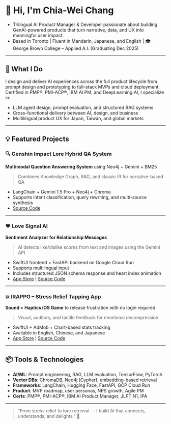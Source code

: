 # 👋 Hi, I'm Chia-Wei Chang

- Trilingual AI Product Manager & Developer passionate about building GenAI-powered products that turn narrative, data, and UX into meaningful user impact.  
- Based in Toronto | Fluent in Mandarin, Japanese, and English | 🎓 George Brown College – Applied A.I. (Graduating Dec 2025)

---

## 🚀 What I Do

I design and deliver AI experiences across the full product lifecycle from prompt design and prototyping to full-stack MVPs and cloud deployment.  
Certified in PMP®, PMI-ACP®, IBM AI PM, and DeepLearning.AI, I specialize in:

- LLM agent design, prompt evaluation, and structured RAG systems  
- Cross-functional delivery between AI, design, and business  
- Multilingual product UX for Japan, Taiwan, and global markets

---

## 💡 Featured Projects

### 🔍 Genshin Impact Lore Hybrid QA System  
**Multimodal Question Answering System** using Neo4j + Gemini + BM25  
> Combines Knowledge Graph, RAG, and classic IR for narrative-based QA  
- LangChain + Gemini 1.5 Pro + Neo4j + Chroma  
- Supports intent classification, query rewriting, and multi-source synthesis  
- [Source Code](https://github.com/changch223/Genshin-lore-qa-neo4j-rag-bm25)

---

### ❤️ Love Signal AI  
**Sentiment Analyzer for Relationship Messages**  
> AI detects like/dislike scores from text and images using the Gemini API  
- SwiftUI frontend + FastAPI backend on Google Cloud Run  
- Supports multilingual input   
- Includes structured JSON schema response and heart index animation  
- [App Store](https://apps.apple.com/us/app/love-signal-ai-detection-app/id6744615409) | [Source Code](https://github.com/changch223/love-signal-ai)

---

### 💥 IRAPPO – Stress Relief Tapping App  
**Sound + Haptics iOS Game** to release frustration with no login required  
> Visual, auditory, and tactile feedback for emotional decompression  
- SwiftUI + AdMob + Chart-based stats tracking  
- Available in English, Chinese, and Japanese  
- [App Store](https://apps.apple.com/us/app/stress-buster-tap-irappo/id6743828397) | [Source Code](https://github.com/changch223/IRAPPO)

---

## 📦 Tools & Technologies

- **AI/ML**: Prompt engineering, RAG, LLM evaluation, TensorFlow, PyTorch  
- **Vector DBs**: ChromaDB, Neo4j (Cypher), embedding-based retrieval  
- **Frameworks**: LangChain, Hugging Face, FastAPI, GCP Cloud Run  
- **Product**: MVP roadmap, user personas, NPS growth, Agile PM  
- **Certs**: PMP®, PMI-ACP®, IBM AI Product Manager, JLPT N1, IPA

---

> “From stress relief to lore retrieval — I build AI that connects, understands, and delights.” 🌸
